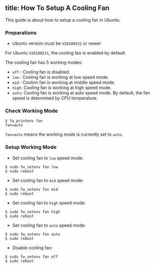 title: How To Setup A Cooling Fan
---

This guide is about how to setup a cooling fan in Ubuntu.

### Preparations
* Ubuntu version must be `V20180531` or newer

For Ubuntu `V20180531`, the cooling fan is enabled by default.

The cooling fan has 5 working modes:
* `off` : Cooling fan is disabled.
* `low` : Cooling fan is working at low speed mode.
* `mid` : Coolinn fan is working at middle speed mode.
* `high`: Cooling fan is working at high speed mode.
* `auto`: Cooling fan is working at auto speed mode. By default, the fan speed is determined by CPU temperature.

### Check Working Mode
```
$ fw_printenv fan
fan=auto
```
`fan=auto` means the working mode is currently set to `auto`.

### Setup Working Mode

* Set cooling fan to `low` speed mode:

```
$ sudo fw_setenv fan low
$ sudo reboot
```

* Set cooling fan to `mid` speed mode:

```
$ sudo fw_setenv fan mid
$ sudo reboot
```
* Set cooling fan to `high` speed mode:

```
$ sudo fw_setenv fan high
$ sudo reboot
```

* Set cooling fan to `auto` speed mode:

```
$ sudo fw_setenv fan auto
$ sudo reboot
```

* Disable cooling fan:

```
$ sudo fw_setenv fan off
$ sudo reboot
```
